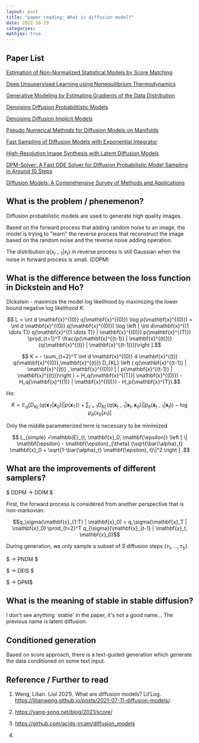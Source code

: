 ```yaml
---
layout: post
title: "paper reading: What is diffusion model?"
date: 2022-10-29
categories:
mathjax: true
---
```


## Paper List

[Estimation of Non-Normalized Statistical Models by Score Matching](https://www.jmlr.org/papers/volume6/hyvarinen05a/hyvarinen05a.pdf)

[Deep Unsupervised Learning using Nonequilibrium Thermodynamics](https://arxiv.org/pdf/1503.03585.pdf)

[Generative Modeling by Estimating Gradients of the Data Distribution](https://arxiv.org/pdf/1907.05600.pdf)

[Denoising Diffusion Probabilitistic Models](https://proceedings.neurips.cc/paper/2020/hash/4c5bcfec8584af0d967f1ab10179ca4b-Abstract.html)

[Denoising Diffusion Implicit Models](https://openreview.net/forum?id=St1giarCHLP)

[Pseudo Numerical Methods for Diffusion Models on Manifolds](https://arxiv.org/pdf/2202.09778.pdf)

[Fast Sampling of Diffusion Models with Exponential Integrator](https://arxiv.org/pdf/2204.13902.pdf)

[High-Resolution Image Synthesis with Latent Diffusion Models](https://openaccess.thecvf.com/content/CVPR2022/papers/Rombach_High-Resolution_Image_Synthesis_With_Latent_Diffusion_Models_CVPR_2022_paper.pdf)

[DPM-Solver: A Fast ODE Solver for Diffusion Probabilistic Model Sampling in Around 10 Steps](https://arxiv.org/pdf/2206.00927.pdf)

[Diffusion Models: A Comprehensive Survey of Methods and Applications](https://arxiv.org/pdf/2209.00796.pdf)

## What is the problem / phenemenon?

Diffusion probabilistic models are used to generate high quality images. 

Based on the forward process that adding random noise to an image, the model is trying to "learn" the reverse process that reconstruct the image based on the random noise and the reverse noise adding operation.

The distribution $q(x_{t-1} \vert x_t)$ in reverse process is still Gaussian when the noise in forward process is small. (DDPM)

## What is the difference between the loss function in Dickstein and Ho? 

Dickstein - maximize the model log likelihood by maximizing the lower bound negative log likelihood $K$:

$$ L = \int d \mathbf{x}^{(0)} q(\mathbf{x}^{(0)}) \log p(\mathbf{x}^{(0)}) = \int d \mathbf{x}^{(0)} q(\mathbf{x}^{(0)}) \log \left [ \int d\mathbf{x}^{(1 \dots T)} q(\mathbf{x}^{(1 \dots T)} | \mathbf{x}^{(0)}) p(\mathbf{x}^{(T)}) \prod_{t=1}^T \frac{p(\mathbf{x}^{(t-1)} | \mathbf{x}^{(t)})}{q(\mathbf{x}^{(t)} | \mathbf{x}^{(t-1)})}\right ].$$

$$ K = - \sum_{t=2}^T \int d \mathbf{x}^{(0)} d \mathbf{x}^{(t)} q(\mathbf{x}^{(0)},\mathbf{x}^{(t)}) D_{KL} \left ( q(\mathbf{x}^{(t-1)} | \mathbf{x}^{(t)} , \mathbf{x}^{(0)}) | | p(\mathbf{x}^{(t-1)} | \mathbf{x}^{(t)})\right ) + H_q(\mathbf{x}^{(T)}| \mathbf{x}^{(0)}) - H_q(\mathbf{x}^{(1)} | \mathbf{x}^{(0)}) - H_p(\mathbf{x}^{T}).$$

Ho:

$$ K = \mathbb{E}_q \left [ D_{KL} \left ( q(\mathbf{x}_T | \mathbf{x}_0 ) | | p(\mathbf{x}_T) \right ) + \sum_{t > 1} D_{KL}(q(\mathbf{x}_{t-1} | \mathbf{x}_t, \mathbf{x}_0) | | p_\theta(\mathbf{x}_{t-1} | \mathbf{x}_t)) - \log p_\theta(x_0 | x_1) \right ]$$

Only the middle parameterized term is necessary to be minimized

$$ L_{simple} =\mathbb{E}_{t, \mathbf{x}_0, \mathbf{\epsilon}} \left [ \| \mathbf{\epsilon} - \mathbf{\epsilon}_{\theta} (\sqrt{\bar{\alpha}_t} \mathbf{x}_0 + \sqrt{1-\bar{\alpha}_t} \mathbf{\epsilon}, t)\|^2 \right ] .$$


## What are the improvements of different samplers?

$ DDPM -> DDIM $

First, the forward process is considered from another perspective that is non-markovian: 

$$q_\sigma(\mathbf{x}_{1:T} | \mathbf{x}_0) = q_\sigma(\mathbf{x}_T | \mathbf{x}_0) \prod_{t=2}^T q_{\sigma}(\mathbf{x}_{t-1} | \mathbf{x}_t, \mathbf{x}_0)$$

During generation, we only sample a subset of $S$ diffusion steps $\{\tau_1, \dots, \tau_S \}$.

$ -> PNDM $



$ -> DEIS $

$ -> DPM$

## What is the meaning of stable in stable diffusion?

I don't see anything `stable' in the paper, it's not a good name... 
The previous name is latent diffusion. 

## Conditioned generation

Based on score approach, there is a text-guided generation which generate the data conditioned on some text input. 

## Reference / Further to read

1. Weng, Lilian. (Jul 2021). What are diffusion models? Lil’Log. https://lilianweng.github.io/posts/2021-07-11-diffusion-models/.

2. https://yang-song.net/blog/2021/score/

3. https://github.com/acids-ircam/diffusion_models

4. 